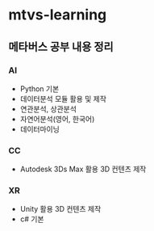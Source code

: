 # mtvs-learning

## 메타버스 공부 내용 정리

### AI

- Python 기본
- 데이터분석 모듈 활용 및 제작
- 연관분석, 상관분석
- 자연어분석(영어, 한국어)
- 데이터마이닝

### CC

- Autodesk 3Ds Max 활용 3D 컨텐츠 제작

### XR

- Unity 활용 3D 컨텐츠 제작
- c# 기본
